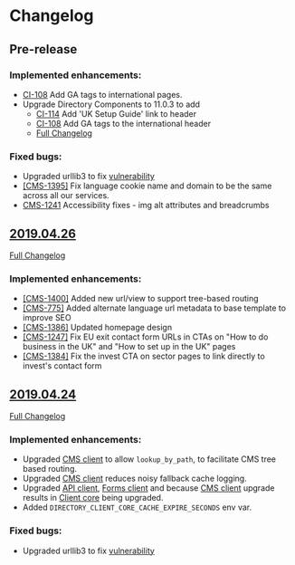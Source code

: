 # Changelog

## Pre-release

### Implemented enhancements:

- [CI-108](https://uktrade.atlassian.net/browse/CI-108) Add GA tags to international pages.
- Upgrade Directory Components to 11.0.3 to add
    - [CI-114](https://uktrade.atlassian.net/browse/CI-114) Add 'UK Setup Guide' link to header
    - [CI-108](https://uktrade.atlassian.net/browse/CI-108) Add GA tags to the international header
    - [Full Changelog](https://github.com/uktrade/directory-components/blob/master/CHANGELOG.md)

### Fixed bugs:

- Upgraded urllib3 to fix [vulnerability](https://nvd.nist.gov/vuln/detail/CVE-2019-11324)
- [[CMS-1395]](https://uktrade.atlassian.net/browse/CMS-1395) Fix language cookie name and domain to be the same across all our services.
- [CMS-1241](https://uktrade.atlassian.net/browse/CMS-1241) Accessibility fixes - img alt attributes and breadcrumbs

## [2019.04.26](https://github.com/uktrade/great-international-ui/releases/tag/2019.04.26)
[Full Changelog](https://github.com/uktrade/great-international-ui/compare/2019.04.24...2019.04.26)

### Implemented enhancements:

- [[CMS-1400]](https://uktrade.atlassian.net/browse/CMS-1400) Added new url/view to support tree-based routing
- [[CMS-775]](https://uktrade.atlassian.net/browse/CMS-775) Added alternate language url metadata to base template to improve SEO
- [[CMS-1386]](https://uktrade.atlassian.net/browse/CMS-1386) Updated homepage design
- [[CMS-1247]](https://uktrade.atlassian.net/browse/CMS-1247) Fix EU exit contact form URLs in CTAs on "How to do business in the UK" and "How to set up in the UK" pages
- [[CMS-1384]](https://uktrade.atlassian.net/browse/CMS-1384) Fix the invest CTA on sector pages to link directly to invest's contact form

## [2019.04.24](https://github.com/uktrade/great-international-ui/releases/tag/2019.04.24)
[Full Changelog](https://github.com/uktrade/great-international-ui/compare/2019.04.11...2019.04.24)

### Implemented enhancements:

- Upgraded [CMS client][directory-cms-client] to allow `lookup_by_path`, to facilitate CMS tree based routing.
- Upgraded [CMS client][directory-cms-client] reduces noisy fallback cache logging.
- Upgraded [API client][directory-api-client], [Forms client][directory-forms-api-client] and because [CMS client][directory-cms-client] upgrade results in [Client core][directory-client-core] being upgraded.
- Added `DIRECTORY_CLIENT_CORE_CACHE_EXPIRE_SECONDS` env var.

### Fixed bugs:

- Upgraded urllib3 to fix [vulnerability](https://nvd.nist.gov/vuln/detail/CVE-2019-11324)


[directory-api-client]: https://github.com/uktrade/directory-api-client
[directory-client-core]: https://github.com/uktrade/directory-client-core
[directory-cms-client]: https://github.com/uktrade/directory-cms-client
[directory-forms-api-client]: https://github.com/uktrade/directory-forms-api-client
[directory-components]: https://github.com/uktrade/directory-components
[directory-constants]: https://github.com/uktrade/directory-constants

